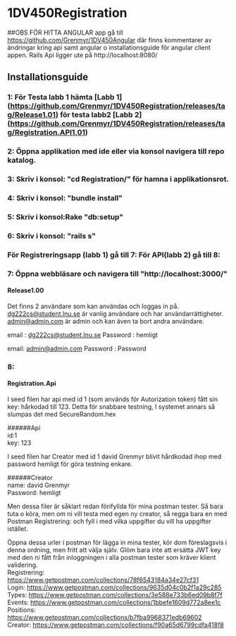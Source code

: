 # 1DV450Registration

##OBS FÖR HITTA ANGULAR app gå till https://github.com/Grenmyr/1DV450Angular  där finns kommentarer av ändringar kring api samt angular o installationsguide för angular client appen. Rails Api ligger ute på http://localhost:8080/


## Installationsguide

###  1: För Testa labb 1 hämta [Labb 1] (https://github.com/Grenmyr/1DV450Registration/releases/tag/Release1.01) för testa labb2 [Labb 2] (https://github.com/Grenmyr/1DV450Registration/releases/tag/Registration.API1.01)  
###  2: Öppna applikation med ide eller via konsol navigera till repo katalog.
###  3: Skriv i konsol: "cd Registration/" för hamna i applikationsrot.
###  4: Skriv i konsol: "bundle install"
###  5: Skriv i konsol:Rake "db:setup"
###  6: Skriv i konsol: "rails s" 
### För Registreringsapp (labb 1) gå till 7: För API(labb 2) gå till 8:
###  7: Öppna webbläsare och navigera till "http://localhost:3000/"
#### Release1.00
Det finns 2 användare som kan användas och loggas in på. 
dg222cs@student.lnu.se är vanlig användare och har användarrättigheter.
admin@admin.com är admin och kan även ta bort andra användare.

email : dg222cs@student.lnu.se 
Password : hemligt

email: admin@admin.com
Password : Password

###  8:
#### Registration.Api  
I seed filen har api med id 1 (som används för Autorization token) fått sin key: hårkodad till 123. Detta för snabbare testning, I systemet annars så slumpas det med SecureRandom.hex

######Api   
id:1   
key: 123   

I seed filen har Creator med id 1 david Grenmyr blivit hårdkodad ihop med password hemligt för göra testning enkare.

######Creator   
name: david Grenmyr   
Password: hemligt  

Men dessa filer är såklart redan förifyllda för mina postman tester. Så bara tuta o köra, men om ni vill testa med egen ny creator, så regga bara en med Postman Registrering: och fyll i med vilka uppgifter du vill ha uppgifter istället. 

Öppna dessa urler i postman för lägga in mina tester, kör dom föreslagsvis i denna ordning, men fritt att välja själv.
Glöm bara inte att ersätta JWT key med den ni fått från inloggningen i alla postman tester som kräver klient validering.  
Registrering: https://www.getpostman.com/collections/78f6543184a34e27cf31  
Login: https://www.getpostman.com/collections/9635d04c0b2f1a29c285  
Types: https://www.getpostman.com/collections/3e588e733b6ed09b8f7f    
Events: https://www.getpostman.com/collections/1bbefe1609d772a8ee1c   
Positions: https://www.getpostman.com/collections/b7fba9968371edb69602    
Creator: https://www.getpostman.com/collections/f90a65d6799cdfa418f8    




